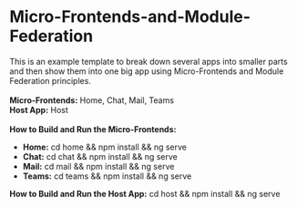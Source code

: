 # Micro-Frontends-and-Module-Federation
This is an example template to break down several apps into smaller parts and then show them into one big app using Micro-Frontends and Module Federation principles.\
\
**Micro-Frontends:** Home, Chat, Mail, Teams\
**Host App:** Host\
\
**How to Build and Run the Micro-Frontends:**
- **Home:** cd home && npm install && ng serve
- **Chat:** cd chat && npm install && ng serve
- **Mail:** cd mail && npm install && ng serve
- **Teams:** cd teams && npm install && ng serve

**How to Build and Run the Host App:** cd host && npm install && ng serve
